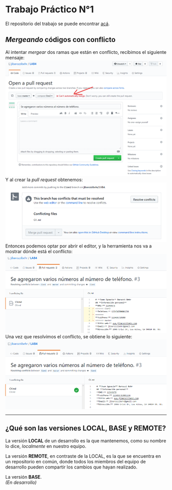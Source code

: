 # Trabajo Práctico N°1
El repositorio del trabajo se puede encontrar [acá](http://www.github.com/jibarozzibehr/LAB4).  

## *Mergeando* códigos con conflicto

Al intentar _mergear_ dos ramas que están en conflicto, recibimos el siguiente mensaje:  
![Conflicto resuelto](Images/noMerge.png)  
Y al crear la _pull request_ obtenemos:  
![Conflicto resuelto](Images/noMerge2.png)  
Entonces podemos optar por abrir el editor, y la herramienta nos va a mostrar dónde está el conflicto:  
![Conflicto resuelto](Images/conflicto.png)  
Una vez que resolvimos el conflicto, se obtiene lo siguiente:  
![Conflicto resuelto](Images/conflictoResuelto.png)  

---

## ¿Qué son las versiones LOCAL, BASE y REMOTE?
La versión **LOCAL** de un desarrollo es la que mantenemos, como su nombre lo dice, _localmente_ en nuestro equipo.

La versión **REMOTE**, en contraste de la LOCAL, es la que se encuentra en un repositorio en común, donde todos los miembros del equipo de desarrollo pueden compartir los cambios que hayan realizado.

La versión **BASE**.  
*(En desarrollo)*